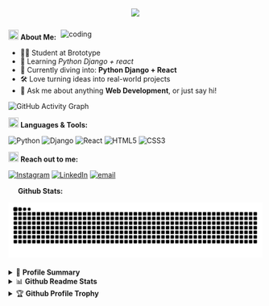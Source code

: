 <h1 align="center">
    <img src="https://readme-typing-svg.herokuapp.com/?font=Righteous&size=35&center=true&vCenter=true&width=500&height=70&color=5f1885F&duration=4000&lines=Hi+There!+%F0%9F%91%8B;+I%27m+NITHIN+%F0%9F%98%83;" />
</h1>

<img align="right" alt="coding" width="400" src="https://media1.giphy.com/media/v1.Y2lkPTc5MGI3NjExM3JqZmg3eXF3aDhyZWY1dmJjZXVjbDFvcjhyeDBjYTRwa3FkemdtaiZlcD12MV9pbnRlcm5hbF9naWZfYnlfaWQmY3Q9Zw/bGgsc5mWoryfgKBx1u/giphy.gif">


<img src="https://media.giphy.com/media/WUlplcMpOCEmTGBtBW/giphy.gif" width="20" height="20"> <b>About Me:</b>

- 👨‍💻 Student at Brototype
- 🐍 Learning <i>Python Django + react</i>
- 🚀 Currently diving into: **Python Django + React**
- 🛠️ Love turning ideas into real-world projects
- 💬 Ask me about anything **Web Development**, or just say hi!
  


![GitHub Activity Graph](https://github-readme-activity-graph.vercel.app/graph?username=NITHIN-NT&theme=react-dark)


<img src="https://media.giphy.com/media/j2pOGeGYKe2xCCKwfi/giphy.gif" width="20" height="20"> <b>Languages & Tools:</b>

![Python](https://img.shields.io/badge/python-%2314354C.svg?style=for-the-badge&logo=python&logoColor=white) 
![Django](https://img.shields.io/badge/django-%23092E20.svg?style=for-the-badge&logo=django&logoColor=white) 
![React](https://img.shields.io/badge/react-%2320232a.svg?style=for-the-badge&logo=react&logoColor=%2361DAFB) 
![HTML5](https://img.shields.io/badge/html5-%23E34F26.svg?style=for-the-badge&logo=html5&logoColor=white) 
![CSS3](https://img.shields.io/badge/css3-%231572B6.svg?style=for-the-badge&logo=css3&logoColor=white)

<img src="https://media.giphy.com/media/LnQjpWaON8nhr21vNW/giphy.gif" width="20" height="20"> <b>Reach out to me:</b>

[![Instagram](https://img.shields.io/badge/Instagram-%23E4405F.svg?style=for-the-badge&logo=Instagram&logoColor=white)](https://www.instagram.com/nithnhh/)
[![LinkedIn](https://img.shields.io/badge/LinkedIn-%230077B5.svg?style=for-the-badge&logo=linkedin&logoColor=white)](http://www.linkedin.com/in/nithin-raj-003a55365)
[![email](https://img.shields.io/badge/Email-D14836?style=for-the-badge&logo=gmail&logoColor=white)](mailto:nithinraj07sachu@gmail.com)

<img src="https://media.giphy.com/media/c8knYYZ5vzC8V6tpMI/giphy.gif" width="15" height="15"> <b>Github Stats:</b>

<div align="center">
<picture>
  <source media="(prefers-color-scheme: dark)" srcset="https://raw.githubusercontent.com/NITHIN-NT/NITHIN-NT/output/github-contribution-grid-snake-dark.svg">
  <source media="(prefers-color-scheme: light)" srcset="https://raw.githubusercontent.com/NITHIN-NT/NITHIN-NT/output/github-contribution-grid-snake.svg">
  <img alt="github contribution grid snake animation" src="https://raw.githubusercontent.com/NITHIN-NT/NITHIN-NT/output/github-contribution-grid-snake.svg">
</picture>
</div>

<br />

<details>
  <summary>📜 <b>Profile Summary</b></summary>
  <a align="center" href="https://github.com/NITHIN-NT?tab=repositories">
    <p align="center">
      <img src="https://github-profile-summary-cards.vercel.app/api/cards/profile-details?username=NITHIN-NT&theme=github_dark" alt="my github stats"/>&nbsp;
    </p>
  </a>
</details>

<details>
  <summary>📊 <b>Github Readme Stats</b></summary>
  <br />
  <p align="center">
    <a href="https://github.com/NITHIN-NT">
      <img align="center" width="430" src="https://github-readme-stats.vercel.app/api?username=NITHIN-NT&layout=compact&theme=radical&langs_count=6" />
    </a>
  </p>
</details>

<details>
  <summary>🏆 <b>Github Profile Trophy</b></summary>
  <br />
  <p align="center">
    <a href="https://github.com/NITHIN-NT">
      <img src="https://github-profile-trophy.vercel.app/?username=NITHIN-NT&column=8&theme=darkhub"/>
    </a>
  </p>
</details>
